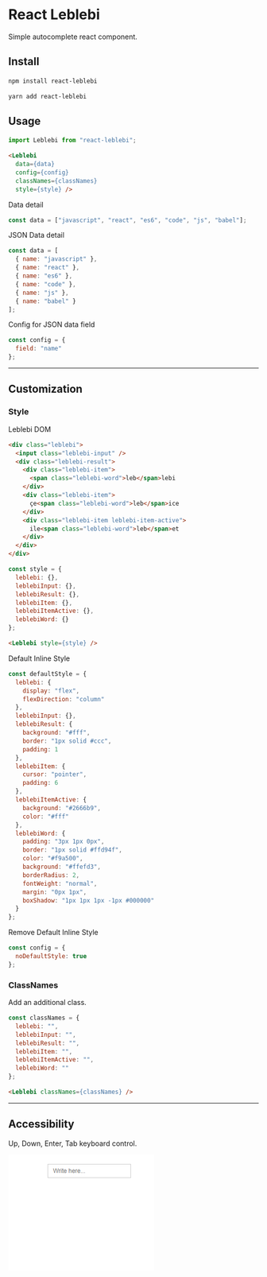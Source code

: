 # React Leblebi

Simple autocomplete react component.

## Install

```sh
npm install react-leblebi
```

```sh
yarn add react-leblebi
```

## Usage

```js
import Leblebi from "react-leblebi";
```

```html
<Leblebi
  data={data}
  config={config}
  classNames={classNames}
  style={style} />
```

Data detail

```js
const data = ["javascript", "react", "es6", "code", "js", "babel"];
```

JSON Data detail

```js
const data = [
  { name: "javascript" },
  { name: "react" },
  { name: "es6" },
  { name: "code" },
  { name: "js" },
  { name: "babel" }
];
```

Config for JSON data field

```js
const config = {
  field: "name"
};
```

---

## Customization

### Style

Leblebi DOM

```html
<div class="leblebi">
  <input class="leblebi-input" />
  <div class="leblebi-result">
    <div class="leblebi-item">
      <span class="leblebi-word">leb</span>lebi
    </div>
    <div class="leblebi-item">
      çe<span class="leblebi-word">leb</span>ice
    </div>
    <div class="leblebi-item leblebi-item-active">
      ile<span class="leblebi-word">leb</span>et
    </div>
  </div>
</div>
```

```js
const style = {
  leblebi: {},
  leblebiInput: {},
  leblebiResult: {},
  leblebiItem: {},
  leblebiItemActive: {},
  leblebiWord: {}
};
```

```html
<Leblebi style={style} />
```

Default Inline Style

```js
const defaultStyle = {
  leblebi: {
    display: "flex",
    flexDirection: "column"
  },
  leblebiInput: {},
  leblebiResult: {
    background: "#fff",
    border: "1px solid #ccc",
    padding: 1
  },
  leblebiItem: {
    cursor: "pointer",
    padding: 6
  },
  leblebiItemActive: {
    background: "#2666b9",
    color: "#fff"
  },
  leblebiWord: {
    padding: "3px 1px 0px",
    border: "1px solid #ffd94f",
    color: "#f9a500",
    background: "#ffefd3",
    borderRadius: 2,
    fontWeight: "normal",
    margin: "0px 1px",
    boxShadow: "1px 1px 1px -1px #000000"
  }
};
```

Remove Default Inline Style

```js
const config = {
  noDefaultStyle: true
};
```

### ClassNames

Add an additional class.

```js
const classNames = {
  leblebi: "",
  leblebiInput: "",
  leblebiResult: "",
  leblebiItem: "",
  leblebiItemActive: "",
  leblebiWord: ""
};
```

```html
<Leblebi classNames={classNames} />
```

---

## Accessibility

Up, Down, Enter, Tab keyboard control.

![Demo Gif](https://github.com/aykutkardas/leblebi.js/raw/master/preview2.gif)
